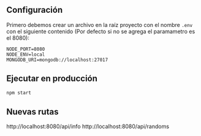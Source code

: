 ## Configuración
Primero debemos crear un archivo en la raíz proyecto con el nombre `.env` con el siguiente contenido (Por defecto si no se agrega el paramametro es el 8080):
```
NODE_PORT=8080
NODE_ENV=local
MONGODB_URI=mongodb://localhost:27017
```

## Ejecutar en producción
```sh
npm start
```

## Nuevas rutas

http://localhost:8080/api/info
http://localhost:8080/api/randoms
